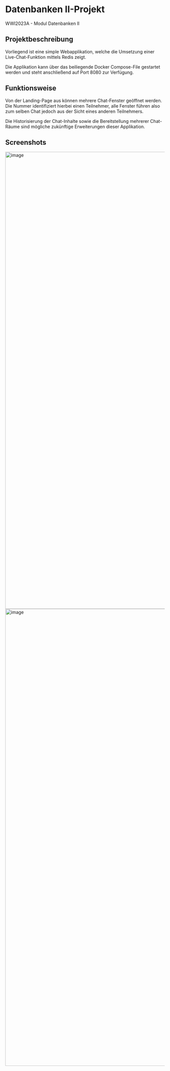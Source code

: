# Datenbanken II-Projekt

WWI2023A - Modul Datenbanken II

## Projektbeschreibung

Vorliegend ist eine simple Webapplikation, welche die Umsetzung einer Live-Chat-Funktion mittels Redis zeigt.

Die Applikation kann über das beiliegende Docker Compose-File gestartet werden und steht anschließend auf Port 8080 zur Verfügung.

## Funktionsweise

Von der Landing-Page aus können mehrere Chat-Fenster geöffnet werden. Die Nummer identifiziert hierbei einen Teilnehmer, alle Fenster führen also zum selben Chat jedoch aus der Sicht eines anderen Teilnehmers.

Die Historisierung der Chat-Inhalte sowie die Bereitstellung mehrerer Chat-Räume sind mögliche zukünftige Erweiterungen dieser Applikation.

## Screenshots

<img width="1440" alt="image" src="https://github.com/user-attachments/assets/a4a2c189-8ee5-4473-b2f4-7437ae478a59" />

<img width="1440" alt="image" src="https://github.com/user-attachments/assets/5b3737d4-ec5c-44ef-8107-9b798145b286" />
